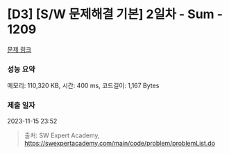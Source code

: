 # [D3] [S/W 문제해결 기본] 2일차 - Sum - 1209 

[문제 링크](https://swexpertacademy.com/main/code/problem/problemDetail.do?contestProbId=AV13_BWKACUCFAYh) 

### 성능 요약

메모리: 110,320 KB, 시간: 400 ms, 코드길이: 1,167 Bytes

### 제출 일자

2023-11-15 23:52



> 출처: SW Expert Academy, https://swexpertacademy.com/main/code/problem/problemList.do